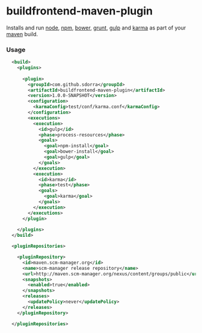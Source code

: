 buildfrontend-maven-plugin
==========================

Installs and run [node](http://nodejs.org/), [npm](https://www.npmjs.org), [bower](http://bower.io/), [grunt](http://gruntjs.com/), [gulp](http://gulpjs.com/) and [karma](http://karma-runner.github.io/) as part of your [maven](http://maven.apache.org/) build.


### Usage

```xml
  <build>
    <plugins>
      
      <plugin>
        <groupId>com.github.sdorra</groupId>
        <artifactId>buildfrontend-maven-plugin</artifactId>
        <version>1.0.0-SNAPSHOT</version>
        <configuration>
          <karmaConfig>test/conf/karma.conf</karmaConfig>
        </configuration>
        <executions>
          <execution>
            <id>gulp</id>
            <phase>process-resources</phase>
            <goals>
              <goal>npm-install</goal>
              <goal>bower-install</goal>
              <goal>gulp</goal>
            </goals>
          </execution>
          <execution>
            <id>karma</id>
            <phase>test</phase>
            <goals>
              <goal>karma</goal>
            </goals>
          </execution>
        </executions>
      </plugin>
      
    </plugins>
  </build>

  <pluginRepositories>

    <pluginRepository>
      <id>maven.scm-manager.org</id>
      <name>scm-manager release repository</name>
      <url>http://maven.scm-manager.org/nexus/content/groups/public</url>
      <snapshots>
        <enabled>true</enabled>
      </snapshots>
      <releases>
        <updatePolicy>never</updatePolicy>
      </releases>
    </pluginRepository>

  </pluginRepositories>
```
